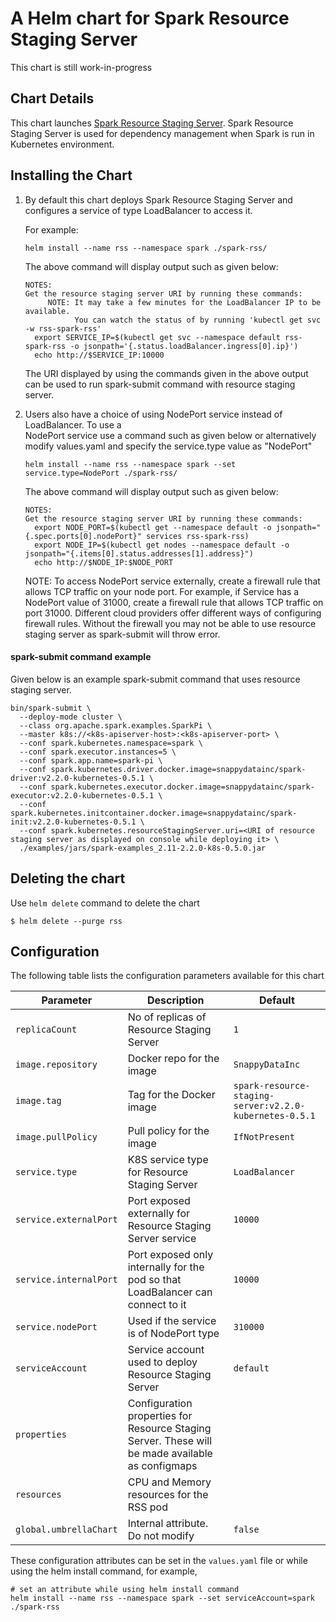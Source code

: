 # A Helm chart for Spark Resource Staging Server
This chart is still work-in-progress

## Chart Details
This chart launches [Spark Resource Staging Server](https://apache-spark-on-k8s.github.io/userdocs/running-on-kubernetes.html#dependency-management).
Spark Resource Staging Server is used for dependency management when Spark is run in Kubernetes environment.
 
## Installing the Chart

1. By default this chart deploys Spark Resource Staging Server and configures a service of type 
LoadBalancer to access it.

    For example:

    ```
    helm install --name rss --namespace spark ./spark-rss/
    ```
    
    The above command will display output such as given below:
    ```
    NOTES:
    Get the resource staging server URI by running these commands:
         NOTE: It may take a few minutes for the LoadBalancer IP to be available.
               You can watch the status of by running 'kubectl get svc -w rss-spark-rss'
      export SERVICE_IP=$(kubectl get svc --namespace default rss-spark-rss -o jsonpath='{.status.loadBalancer.ingress[0].ip}')
      echo http://$SERVICE_IP:10000
    ```
    
    The URI displayed by using the commands given in the above output can be used to run 
    spark-submit command with resource staging server. 
    
2. Users also have a choice of using NodePort service instead of LoadBalancer. To use a  
   NodePort service use a command such as given below or alternatively modify 
   values.yaml and specify the service.type value as "NodePort"
     
     ```
     helm install --name rss --namespace spark --set service.type=NodePort ./spark-rss/
     ```
     
     The above command will display output such as given below:
     
     ```
     NOTES:
     Get the resource staging server URI by running these commands:
       export NODE_PORT=$(kubectl get --namespace default -o jsonpath="{.spec.ports[0].nodePort}" services rss-spark-rss)
       export NODE_IP=$(kubectl get nodes --namespace default -o jsonpath="{.items[0].status.addresses[1].address}")
       echo http://$NODE_IP:$NODE_PORT
     ```
    NOTE: To access NodePort service externally, create a firewall rule that allows TCP traffic on your node port.
    For example, if Service has a NodePort value of 31000, create a firewall rule that allows TCP traffic on port 31000.
    Different cloud providers offer different ways of configuring firewall rules. Without the firewall you may not be
    able to use resource staging server as spark-submit will throw error.    
 
#### spark-submit command example
Given below is an example spark-submit command that uses resource staging server. 

    
    bin/spark-submit \
      --deploy-mode cluster \
      --class org.apache.spark.examples.SparkPi \
      --master k8s://<k8s-apiserver-host>:<k8s-apiserver-port> \
      --conf spark.kubernetes.namespace=spark \
      --conf spark.executor.instances=5 \
      --conf spark.app.name=spark-pi \
      --conf spark.kubernetes.driver.docker.image=snappydatainc/spark-driver:v2.2.0-kubernetes-0.5.1 \
      --conf spark.kubernetes.executor.docker.image=snappydatainc/spark-executor:v2.2.0-kubernetes-0.5.1 \
      --conf spark.kubernetes.initcontainer.docker.image=snappydatainc/spark-init:v2.2.0-kubernetes-0.5.1 \
      --conf spark.kubernetes.resourceStagingServer.uri=<URI of resource staging server as displayed on console while deploying it> \
      ./examples/jars/spark-examples_2.11-2.2.0-k8s-0.5.0.jar
    
    
     
## Deleting the chart
Use `helm delete` command to delete the chart
   ```
   $ helm delete --purge rss
   ```
   
## Configuration
The following table lists the configuration parameters available for this chart

| Parameter               | Description                        | Default                                                    |
| ----------------------- | ---------------------------------- | ---------------------------------------------------------- |
| `replicaCount`          |  No of replicas of Resource Staging Server |     `1`                                            |
| `image.repository`      |  Docker repo for the image         |     `SnappyDataInc`                                        |
| `image.tag`             |  Tag for the Docker image          |     `spark-resource-staging-server:v2.2.0-kubernetes-0.5.1`        | 
| `image.pullPolicy`      |  Pull policy for the image         |     `IfNotPresent`                                         |
| `service.type`  |  K8S service type for Resource Staging Server     |     `LoadBalancer`                                  |
| `service.externalPort`  |  Port exposed externally for Resource Staging Server service         |      `10000`              |
| `service.internalPort`  |  Port exposed only internally for the pod so that LoadBalancer can connect to it  |      `10000` |
| `service.nodePort`  |  Used if the service is of NodePort type  |      `310000` |
| `serviceAccount`        |  Service account used to deploy Resource Staging Server |     `default`                                    |
| `properties`    | Configuration properties for Resource Staging Server. These will be made available as configmaps |  |
| `resources`           | CPU and Memory resources for the RSS pod  | |
| `global.umbrellaChart` | Internal attribute. Do not modify | `false` | 

These configuration attributes can be set in the `values.yaml` file or while using the helm install command, for example,

```
# set an attribute while using helm install command
helm install --name rss --namespace spark --set serviceAccount=spark ./spark-rss
```